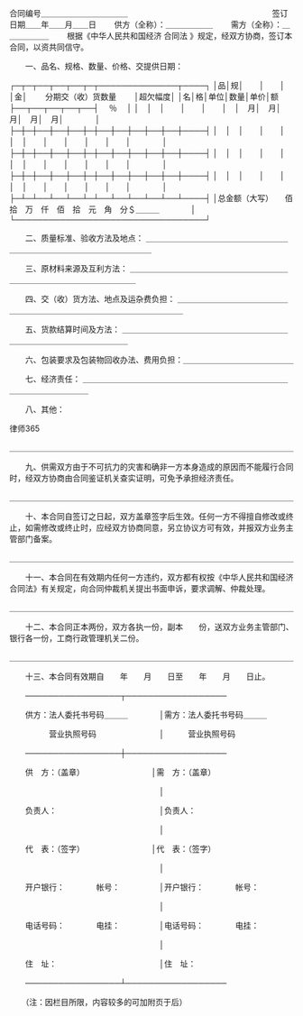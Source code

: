 
 合同编号＿＿＿＿＿＿＿＿＿＿＿ 
　　　　　　　　　　　　　　　　　　签订日期＿＿年＿＿月＿＿日 
　　供方（全称）：＿＿＿＿＿＿ 
　　需方（全称）：＿＿＿＿＿＿ 
　　根据《中华人民共和国经济
合同法
》规定，经双方协商，签订本合同，以资共同信守。 

　　一、品名、规格、数量、价格、交提供日期： 

┌─┬─┬──┬──┬──┬─┬──────────────┬────┐ 
│品│规│　　│　　│　　│金│　　 分期交（收）货数量　　 │超欠幅度│ 
│名│格│单位│数量│单价│额├──┬──┬──┬──┬──┤　 ％　 │ 
│　│　│　　│　　│　　│　│　月│　月│　月│　月│　月│　　　　│ 
├─┼─┼──┼──┼──┼─┼──┼──┼──┼──┼──┼────┤ 
│　│　│　　│　　│　　│　│　　│　　│　　│　　│　　│　　　　│ 
├─┼─┼──┼──┼──┼─┼──┼──┼──┼──┼──┼────┤ 
│　│　│　　│　　│　　│　│　　│　　│　　│　　│　　│　　　　│ 
├─┼─┼──┼──┼──┼─┼──┼──┼──┼──┼──┼────┤ 
│　│　│　　│　　│　　│　│　　│　　│　　│　　│　　│　　　　│ 
├─┴─┴──┴──┴──┴─┴──┴──┴──┴──┴──┴────┤ 
│总金额（大写）　　佰　拾　万　仟　佰　拾　元　角　分＄＿＿＿　　　　│ 
└──────────────────────────────────┘ 

　　二、质量标准、验收方法及地点： 
＿＿＿＿＿＿＿＿＿＿＿＿＿＿＿＿＿＿＿＿＿＿＿＿＿＿＿＿＿＿＿＿＿＿＿＿ 

　　三、原材料来源及互利方法： 
＿＿＿＿＿＿＿＿＿＿＿＿＿＿＿＿＿＿＿＿＿＿＿＿＿＿＿＿＿＿＿＿＿＿＿＿ 

　　四、交（收）货方法、地点及运杂费负担： 
＿＿＿＿＿＿＿＿＿＿＿＿＿＿＿＿＿＿＿＿＿＿＿＿＿＿＿＿＿＿＿＿＿＿＿＿ 

　　五、货款结算时间及方法： 
＿＿＿＿＿＿＿＿＿＿＿＿＿＿＿＿＿＿＿＿＿＿＿＿＿＿＿＿＿＿＿＿＿＿＿＿ 

　　六、包装要求及包装物回收办法、费用负担：＿＿＿＿＿＿＿＿＿＿＿＿＿＿ 

　　七、经济责任： 
＿＿＿＿＿＿＿＿＿＿＿＿＿＿＿＿＿＿＿＿＿＿＿＿＿＿＿＿＿＿＿＿＿＿＿＿ 

　　八、其他： 




 
律师365






＿＿＿＿＿＿＿＿＿＿＿＿＿＿＿＿＿＿＿＿＿＿＿＿＿＿＿＿＿＿＿＿＿＿＿＿ 



　　九、供需双方由于不可抗力的灾害和确非一方本身造成的原因而不能履行合同时，经双方协商由合同鉴证机关查实证明，可免予承担经济责任。 

＿＿＿＿＿＿＿＿＿＿＿＿＿＿＿＿＿＿＿＿＿＿＿＿＿＿＿＿＿＿＿＿＿＿＿＿ 



　　十、本合同自签订之日起，双方盖章签字后生效。任何一方不得擅自修改或终 止，如需修改或终止时，应经双方协商同意，另立协议方可有效，并报双方业务主 管部门备案。 

＿＿＿＿＿＿＿＿＿＿＿＿＿＿＿＿＿＿＿＿＿＿＿＿＿＿＿＿＿＿＿＿＿＿＿＿ 



　　十一、本合同在有效期内任何一方违约，双方都有权按《中华人民共和国经济 合同法》有关规定，向合同仲裁机关提出书面申诉，要求调解、仲裁处理。 

＿＿＿＿＿＿＿＿＿＿＿＿＿＿＿＿＿＿＿＿＿＿＿＿＿＿＿＿＿＿＿＿＿＿＿＿ 



　　十二、本合同正本两份，双方各执一份，副本　　份，送双方业务主管部门、 银行各一份，工商行政管理机关二份。 

＿＿＿＿＿＿＿＿＿＿＿＿＿＿＿＿＿＿＿＿＿＿＿＿＿＿＿＿＿＿＿＿＿＿＿＿ 



　　十三、本合同有效期自　　年　　月　　日至　　年　　月　　日止。 

　　─────────────────┬────────────────── 

　　供方：法人委托书号码＿＿＿　　　　│需方：法人委托书号码＿＿＿ 

　　　　　营业执照号码　　　　　　　　│　　　营业执照号码 

　　─────────────────┼────────────────── 

　　供　方：（盖章）　　　　　　　　　│需　方：（盖章） 

　　　　　　　　　　　　　　　　　　　│ 

　　负责人：　　　　　　　　　　　　　│负责人： 

　　　　　　　　　　　　　　　　　　　│ 

　　代　表：（签字）　　　　　　　　　│代　表：（签字） 

　　　　　　　　　　　　　　　　　　　│ 

　　开户银行：　　　　帐号：　　　　　│开户银行：　　　　帐号： 

　　　　　　　　　　　　　　　　　　　│ 

　　电话号码：　　　　电挂：　　　　　│电话号码：　　　　电挂： 

　　　　　　　　　　　　　　　　　　　│ 

　　住　址：　　　　　　　　　　　　　│住　址： 

　　─────────────────┴────────────────── 

　　（注：因栏目所限，内容较多的可加附页于后） 


 

 
 
 
 
 
  


  
 

  


  


  
 
 
 
 

